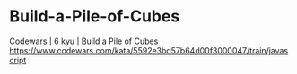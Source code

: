 # Build-a-Pile-of-Cubes
Codewars | 6 kyu | Build a Pile of Cubes
https://www.codewars.com/kata/5592e3bd57b64d00f3000047/train/javascript
